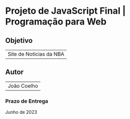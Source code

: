 # Projeto de JavaScript Final | Programação para Web

## Objetivo 
<table>
<tr>
<td>
Site de Notícias da NBA
</td>
</tr>
</table>

## Autor
<table>
<tr>
<td>
João Coelho
</td>
</tr>
</table>

### Prazo de Entrega
Junho de 2023
